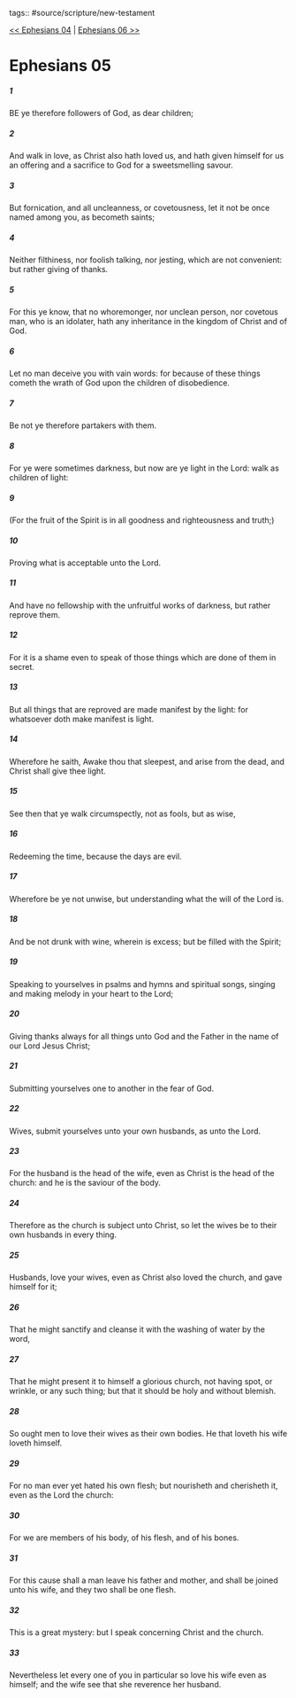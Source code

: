 tags:: #source/scripture/new-testament

[<< Ephesians 04](new-testament/10_Ephesians/Ephesians_04.md) | [Ephesians 06 >>](new-testament/10_Ephesians/Ephesians_06.md)

# Ephesians 05

##### 1

BE ye therefore followers of God, as dear children;

##### 2

And walk in love, as Christ also hath loved us, and hath given himself for us an offering and a sacrifice to God for a sweetsmelling savour.

##### 3

But fornication, and all uncleanness, or covetousness, let it not be once named among you, as becometh saints;

##### 4

Neither filthiness, nor foolish talking, nor jesting, which are not convenient: but rather giving of thanks.

##### 5

For this ye know, that no whoremonger, nor unclean person, nor covetous man, who is an idolater, hath any inheritance in the kingdom of Christ and of God.

##### 6

Let no man deceive you with vain words: for because of these things cometh the wrath of God upon the children of disobedience.

##### 7

Be not ye therefore partakers with them.

##### 8

For ye were sometimes darkness, but now are ye light in the Lord: walk as children of light:

##### 9

(For the fruit of the Spirit is in all goodness and righteousness and truth;)

##### 10

Proving what is acceptable unto the Lord.

##### 11

And have no fellowship with the unfruitful works of darkness, but rather reprove them.

##### 12

For it is a shame even to speak of those things which are done of them in secret.

##### 13

But all things that are reproved are made manifest by the light: for whatsoever doth make manifest is light.

##### 14

Wherefore he saith, Awake thou that sleepest, and arise from the dead, and Christ shall give thee light.

##### 15

See then that ye walk circumspectly, not as fools, but as wise,

##### 16

Redeeming the time, because the days are evil.

##### 17

Wherefore be ye not unwise, but understanding what the will of the Lord is.

##### 18

And be not drunk with wine, wherein is excess; but be filled with the Spirit;

##### 19

Speaking to yourselves in psalms and hymns and spiritual songs, singing and making melody in your heart to the Lord;

##### 20

Giving thanks always for all things unto God and the Father in the name of our Lord Jesus Christ;

##### 21

Submitting yourselves one to another in the fear of God.

##### 22

Wives, submit yourselves unto your own husbands, as unto the Lord.

##### 23

For the husband is the head of the wife, even as Christ is the head of the church: and he is the saviour of the body.

##### 24

Therefore as the church is subject unto Christ, so let the wives be to their own husbands in every thing.

##### 25

Husbands, love your wives, even as Christ also loved the church, and gave himself for it;

##### 26

That he might sanctify and cleanse it with the washing of water by the word,

##### 27

That he might present it to himself a glorious church, not having spot, or wrinkle, or any such thing; but that it should be holy and without blemish.

##### 28

So ought men to love their wives as their own bodies. He that loveth his wife loveth himself.

##### 29

For no man ever yet hated his own flesh; but nourisheth and cherisheth it, even as the Lord the church:

##### 30

For we are members of his body, of his flesh, and of his bones.

##### 31

For this cause shall a man leave his father and mother, and shall be joined unto his wife, and they two shall be one flesh.

##### 32

This is a great mystery: but I speak concerning Christ and the church.

##### 33

Nevertheless let every one of you in particular so love his wife even as himself; and the wife see that she reverence her husband.
